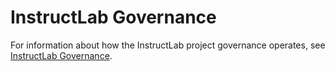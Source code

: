 # InstructLab Governance

For information about how the InstructLab project governance operates, see [InstructLab Governance](https://github.com/instructlab/community/blob/main/GOVERNANCE.md).
